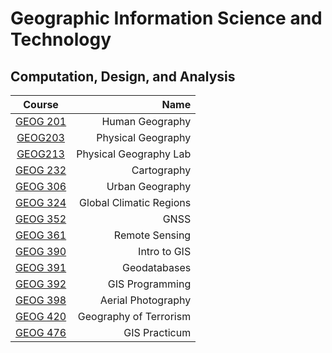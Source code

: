 # Geographic Information Science and Technology
## Computation, Design, and Analysis

| Course      | Name  |
|:-------------:| -----:|
|[GEOG 201]()|Human Geography|
|[GEOG203]()|Physical Geography|
|[GEOG213]()|Physical Geography Lab|
|[GEOG 232]()|Cartography|
|[GEOG 306]()|Urban Geography|
|[GEOG 324]()|Global Climatic Regions|
|[GEOG 352]()|GNSS|
|[GEOG 361]()|Remote Sensing|
|[GEOG 390]()|Intro to GIS|
|[GEOG 391]()|Geodatabases|
|[GEOG 392]()|GIS Programming|
|[GEOG 398]()|Aerial Photography|
|[GEOG 420]()|Geography of Terrorism|
|[GEOG 476]()|GIS Practicum|






